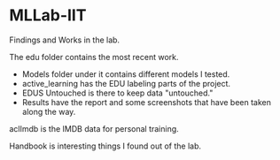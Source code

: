 # MLLab-IIT
Findings and Works in the lab.

The edu folder contains the most recent work. 
- Models folder under it contains different models I tested.
- active_learning has the EDU labeling parts of the project. 
- EDUS Untouched is there to keep data "untouched."
- Results have the report and some screenshots that have been taken along the way.

aclImdb is the IMDB data for personal training.

Handbook is interesting things I found out of the lab.
